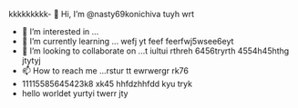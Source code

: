  kkkkkkkkk- 👋 Hi, I’m @nasty69konichiva tuyh wrt
- 👀 I’m interested in ...
- 🌱 I’m currently learning ... wefj yt
feef feerfwj5wsee6eyt
- 💞️ I’m looking to collaborate on ...t iultui rthreh 6456tryrth 4554h45hthg jtytyj
- 📫 How to reach me ...rstur tt ewrwergr rk76
- 11115585645423k8 xk45 hhfdzhhfdd kyu tryk
- hello worldet yurtyi twerr
jty
<!---
nasty69konichiva/nasty69konichiva is a ✨ special ✨ repository because its `README.md` (this file) appears on your GitHub profile.
You can click the Preview link to take a look at your changes.
--->
